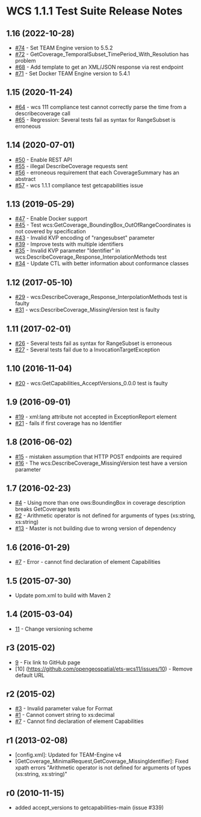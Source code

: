 # WCS 1.1.1 Test Suite Release Notes

## 1.16 (2022-10-28)

* [#74](https://github.com/opengeospatial/ets-wcs11/pull/74) - Set TEAM Engine version to 5.5.2
* [#72](https://github.com/opengeospatial/ets-wcs11/issues/72) - GetCoverage_TemporalSubset_TimePeriod_With_Resolution has problem
* [#68](https://github.com/opengeospatial/ets-wcs11/issues/68) - Add template to get an XML/JSON response via rest endpoint
* [#71](https://github.com/opengeospatial/ets-wcs11/pull/71) - Set Docker TEAM Engine version to 5.4.1

## 1.15 (2020-11-24)

* [#64](https://github.com/opengeospatial/ets-wcs11/issues/64) - wcs 111 compliance test cannot correctly parse the time from a describecoverage call
* [#65](https://github.com/opengeospatial/ets-wcs11/issues/65) - Regression: Several tests fail as syntax for RangeSubset is erroneous

## 1.14 (2020-07-01)

* [#50](https://github.com/opengeospatial/ets-wcs11/issues/50) - Enable REST API
* [#55](https://github.com/opengeospatial/ets-wcs11/issues/55) - illegal DescribeCoverage requests sent
* [#56](https://github.com/opengeospatial/ets-wcs11/issues/56) - erroneous requirement that each CoverageSummary has an abstract
* [#57](https://github.com/opengeospatial/ets-wcs11/issues/57) - wcs 1.1.1 compliance test getcapabilities issue

## 1.13 (2019-05-29)

* [#47](https://github.com/opengeospatial/ets-wcs11/issues/47) - Enable Docker support
* [#45](https://github.com/opengeospatial/ets-wcs11/issues/45) - Test wcs:GetCoverage_BoundingBox_OutOfRangeCoordinates is not covered by specification
* [#43](https://github.com/opengeospatial/ets-wcs11/issues/43) - Invalid KVP encoding of "rangesubset" parameter
* [#39](https://github.com/opengeospatial/ets-wcs11/issues/39) - Improve tests with multiple identifiers
* [#35](https://github.com/opengeospatial/ets-wcs11/issues/35) - Invalid KVP parameter "Identifier" in wcs:DescribeCoverage_Response_InterpolationMethods test
* [#34](https://github.com/opengeospatial/ets-wcs11/issues/34) - Update CTL with better information about conformance classes

## 1.12 (2017-05-10)
* [#29](https://github.com/opengeospatial/ets-wcs11/issues/29) - wcs:DescribeCoverage_Response_InterpolationMethods test is faulty
* [#31](https://github.com/opengeospatial/ets-wcs11/issues/31) - wcs:DescribeCoverage_MissingVersion test is faulty

## 1.11 (2017-02-01)
* [#26](https://github.com/opengeospatial/ets-wcs11/issues/26) - Several tests fail as syntax for RangeSubset is erroneous
* [#27](https://github.com/opengeospatial/ets-wcs11/issues/27) - Several tests fail due to a InvocationTargetException

## 1.10 (2016-11-04)
* [#20](https://github.com/opengeospatial/ets-wcs11/issues/20) - wcs:GetCapabilities_AcceptVersions_0.0.0 test is faulty

## 1.9 (2016-09-01)
* [#19](https://github.com/opengeospatial/ets-wcs11/issues/19) - xml:lang attribute not accepted in ExceptionReport element
* [#21](https://github.com/opengeospatial/ets-wcs11/issues/21) - fails if first coverage has no Identifier

## 1.8 (2016-06-02)
* [#15](https://github.com/opengeospatial/ets-wcs11/issues/15) - mistaken assumption that HTTP POST endpoints are required
* [#16](https://github.com/opengeospatial/ets-wcs11/issues/16) - The wcs:DescribeCoverage_MissingVersion test have a version parameter

## 1.7 (2016-02-23)
* [#4](https://github.com/opengeospatial/ets-wcs11/issues/4) - Using more than one ows:BoundingBox in coverage description breaks GetCoverage tests
* [#2](https://github.com/opengeospatial/ets-wcs11/issues/2) - Arithmetic operator is not defined for arguments of types (xs:string, xs:string)
* [#13](https://github.com/opengeospatial/ets-wcs11/issues/13) - Master is not building due to wrong version of dependency

## 1.6 (2016-01-29)
* [#7](https://github.com/opengeospatial/ets-wcs11/issues/7) - Error - cannot find declaration of element Capabilities

## 1.5 (2015-07-30)
- Update pom.xml to build with Maven 2 

## 1.4 (2015-03-04)

* [11](https://github.com/opengeospatial/ets-wcs11/issues/11) - Change versioning scheme 

## r3 (2015-02)

* [9](https://github.com/opengeospatial/ets-wcs11/issues/9) - Fix link to GitHub page
* [10] (https://github.com/opengeospatial/ets-wcs11/issues/10) - Remove default URL

## r2 (2015-02)

* [#3](https://github.com/opengeospatial/ets-wcs11/issues/3) - Invalid parameter value for Format
* [#1](https://github.com/opengeospatial/ets-wcs11/issues/1) - Cannot convert string to xs:decimal
* [#7](https://github.com/opengeospatial/ets-wcs11/issues/7) - Cannot find declaration of element Capabilities 

## r1 (2013-02-08)

- [config.xml]: Updated for TEAM-Engine v4
- [GetCoverage_MinimalRequest,GetCoverage_MissingIdentifier]: Fixed xpath errors 
  "Arithmetic operator is not defined for arguments of types (xs:string, xs:string)"


## r0 (2010-11-15)

- added accept_versions to getcapabilities-main (issue #339)

